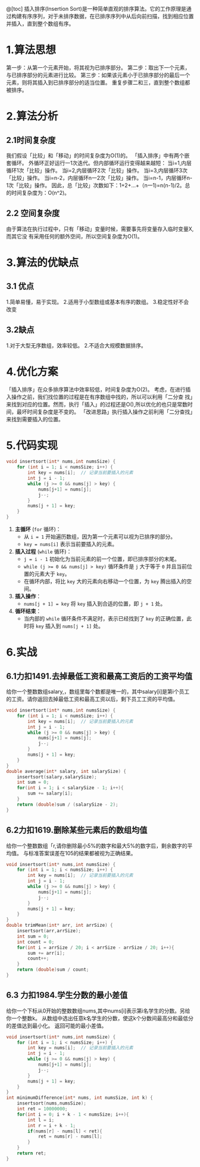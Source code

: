 @[toc]
插入排序(Insertion Sort)是一种简单直观的排序算法。它的工作原理是通过构建有序序列，对于未排序数据，在已排序序列中从后向前扫描，找到相应位置并插入，直到整个数组有序。
# 1.算法思想
第一步：从第一个元素开始，将其视为已排序部分。
第二步：取出下一个元素，与已排序部分的元素进行比较。
第三步：如果该元素小于已排序部分的最后一个元素，则将其插入到已排序部分的适当位置。
重复步骤二和三，直到整个数组都被排序。

# 2.算法分析
## 2.1时间复杂度
我们假设「比较」和「移动」的时间复杂度为O(1)的。
「插入排序」中有两个嵌套循环。
外循环正好运行一1次迭代。但内部循环运行变得越来越短：
当i=1,内层循环1次「比较」操作。
当i=2,内层循环2次「比较」操作。
当i=3,内层循环3次「比较」操作。
当i=n-2，内层循环n一2次「比较」操作。
当i=n-1，内层循环n-1次「比较」操作。
因此，总「比较」次数如下：1+2+...+（n一1)=n(n-1)/2。总的时间复杂度为：O(n^2)。

## 2.2 空间复杂度
由于算法在执行过程中，只有「移动」变量时候，需要事先将变量存入临时变量X,而其它没
有采用任何的额外空间，所以空间复杂度为O(1)。

# 3.算法的优缺点
## 3.1 优点
1.简单易懂，易于实现。
2.适用于小型数组或基本有序的数组。
3.稳定性好不会改变
## 3.2缺点
1.对于大型无序数组，效率较低。
2.不适合大规模数据排序。

# 4.优化方案
「插入排序」在众多排序算法中效率较低，时间复杂度为O(2)。
考虑，在进行插入操作之前，我们找位置的过程是在有序数组中找的，所以可以利用「二分查
找」来找到对应的位置。然而，执行「插入」的过程还是O(),所以优化的也只是常数时
间，最坏时间复杂度是不变的。
「改进思路」执行插入操作之前利用「二分查找」来找到需要插入的位置。

# 5.代码实现
```c
void insertsort(int* nums,int numsSize) {  
    for (int i = 1; i < numsSize; i++) {  
        int key = nums[i];  // 记录当前要插入的元素  
        int j = i - 1;  
        while (j >= 0 && nums[j] > key) {  
            nums[j+1] = nums[j];  
            j--;  
        }  
        nums[j + 1] = key;  
    }  
}
```
1. **主循环** (`for` 循环)：
    - 从 `i = 1` 开始遍历数组，因为第一个元素可以视为已排序的部分。
    - `key = nums[i]` 表示当前要插入的元素。
2. **插入过程** (`while` 循环)：
    - `j = i - 1` 初始化为当前元素的前一个位置，即已排序部分的末尾。
    - `while (j >= 0 && nums[j] > key)` 循环条件是 `j` 大于等于 `0` 并且当前位置的元素大于 `key`。
    - 在循环内部，将比 `key` 大的元素向右移动一个位置，为 `key` 腾出插入的空间。
3. **插入操作**：
    - `nums[j + 1] = key` 将 `key` 插入到合适的位置，即 `j + 1` 处。
4. **循环结束**：
    - 当内部的 `while` 循环条件不满足时，表示已经找到了 `key` 的正确位置，此时将 `key` 插入到 `nums[j + 1]` 处。

# 6.实战
## 6.1力扣1491.去掉最低工资和最高工资后的工资平均值
给你一个整数数组salary,，数组里每个数都是唯一的，其中salary[i]是第i个员工的工资。请你返回去掉最低工资和最高工资以后，剩下员工工资的平均值。

```c
void insertsort(int* nums,int numsSize) {  
    for (int i = 1; i < numsSize; i++) {  
        int key = nums[i];  // 记录当前要插入的元素  
        int j = i - 1;  
        while (j >= 0 && nums[j] > key) {  
            nums[j+1] = nums[j];  
            j--;  
        }  
        nums[j + 1] = key;  
    }  
}  
double average(int* salary, int salarySize) {  
    insertsort(salary,salarySize);  
    int sum = 0;  
    for(int i = 1; i < salarySize - 1; i++){  
        sum += salary[i];  
    }  
    return (double)sum / (salarySize - 2);  
}
```

## 6.2力扣1619.删除某些元素后的数组均值
给你一个整数数组「r,请你删除最小5%的数字和最大5%的数字后，剩余数字的平均值。
与标准答案误差在105的结果都被视为正确结果。
```c
void insertsort(int* nums,int numsSize) {  
    for (int i = 1; i < numsSize; i++) {  
        int key = nums[i];  // 记录当前要插入的元素  
        int j = i - 1;  
        while (j >= 0 && nums[j] > key) {  
            nums[j+1] = nums[j];  
            j--;  
        }  
        nums[j + 1] = key;  
    }  
}  
double trimMean(int* arr, int arrSize) {  
    insertsort(arr,arrSize);  
    int sum = 0;  
    int count = 0;  
    for(int i = arrSize / 20; i < arrSize - arrSize / 20; i++){  
        sum += arr[i];  
        count++;  
    }  
    return (double)sum / count;  
}
```


## 6.3 力扣1984.学生分数的最小差值
给你一个下标从0开始的整数数组nums,其中nums[i]表示第i名学生的分数。另给你一个整数k。
从数组中选出任意k名学生的分数，使这k个分数间最高分和最低分的差值达到最小化。
返回可能的最小差值。
```c
void insertsort(int* nums,int numsSize) {  
    for (int i = 1; i < numsSize; i++) {  
        int key = nums[i];  // 记录当前要插入的元素  
        int j = i - 1;  
        while (j >= 0 && nums[j] > key) {  
            nums[j+1] = nums[j];  
            j--;  
        }  
        nums[j + 1] = key;  
    }  
}  
int minimumDifference(int* nums, int numsSize, int k) {  
    insertsort(nums,numsSize);  
    int ret = 10000000;  
    for(int i = 0; i + k - 1 < numsSize; i++){  
        int l = i;  
        int r = i + k - 1;  
        if(nums[r] - nums[l] < ret){  
            ret = nums[r] - nums[l];  
        }  
    }  
    return ret;  
}
```
